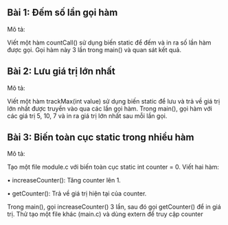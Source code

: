 
## Bài 1: Đếm số lần gọi hàm 
Mô tả:

 Viết một hàm countCall() sử dụng biến static để đếm và in ra số lần hàm được gọi. Gọi hàm này 3 lần trong main() và quan sát kết quả.



## Bài 2: Lưu giá trị lớn nhất 

Mô tả: 

Viết một hàm trackMax(int value) sử dụng biến static để lưu và trả về giá trị lớn nhất được truyền vào qua các lần gọi hàm. Trong main(), gọi hàm với các giá trị 5, 10, 7 và in ra giá trị lớn nhất sau mỗi lần gọi.


## Bài 3: Biến toàn cục static trong nhiều hàm 
Mô tả:

 Tạo một file module.c với biến toàn cục static int counter = 0. Viết hai hàm:

•	increaseCounter(): Tăng counter lên 1.

•	getCounter(): Trả về giá trị hiện tại của counter. 

Trong main(), gọi increaseCounter() 3 lần, sau đó gọi getCounter() để in giá trị. Thử tạo một file khác (main.c) và dùng extern để truy cập counter 



